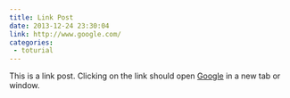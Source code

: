```yaml
---
title: Link Post
date: 2013-12-24 23:30:04
link: http://www.google.com/
categories:
 - toturial
---
```


This is a link post. Clicking on the link should open [Google](http://www.google.com/) in a new tab or window.
